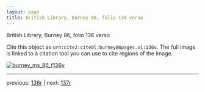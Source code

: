 ```yaml
---
layout: page
title: British Library, Burney 86, folio 136 verso
---
```


British Library, Burney 86, folio 136 verso

Cite this object as `urn:cite2:citebl:burney86pages.v1:136v`.  The full image is linked to a citation tool you can use to cite regions of the image.

[![burney_ms_86_f136v](http://www.homermultitext.org/iipsrv?IIIF=/project/homer/pyramidal/deepzoom/citebl/burney86imgs/v1/burney_ms_86_f136v.tif/full/800,/0/default.jpg)](http://www.homermultitext.org/ict2/?urn=urn:cite2:citebl:burney86imgs.v1:burney_ms_86_f136v) 

---

previous:  [136r](../136r/) | next: [137r](../137r/)